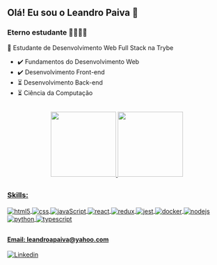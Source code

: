 ## Olá! Eu sou o Leandro Paiva 👋 
### Eterno estudante 🏋🏽‍♂️🚀
 🌱  Estudante de Desenvolvimento Web Full Stack na Trybe
 - ✔️  Fundamentos do Desenvolvimento Web
 - ✔️  Desenvolvimento Front-end
 - :hourglass_flowing_sand: Desenvolvimento Back-end  
 - :hourglass_flowing_sand: Ciência da Computação
 
##

<div align="center">
  <a href="https://github.com/oleandropaiva">
  
  <img height="150em" src="https://github-readme-stats.vercel.app/api?username=oleandropaiva&show_icons=true&theme=react&include_all_commits=true&count_private=true"/>
  
  <img height="150em" src="https://github-readme-stats.vercel.app/api/top-langs/?username=oleandropaiva&layout=compact&langs_count=7&theme=react"/> 
</div>

##
 <h3>Skills:</h3>
 <div style="display: inline_block">
   <img align="center" alt="html5" src="https://img.shields.io/badge/HTML5-E34F26?style=for-the-badge&logo=html5&logoColor=white" />
  <img align="center" alt="css" src="https://img.shields.io/badge/CSS-239120?&style=for-the-badge&logo=css3&logoColor=white" />
  <img align="center" alt="javaScript" src="https://img.shields.io/badge/JavaScript-323330?style=for-the-badge&logo=javascript&logoColor=F7DF1E" />
  <img align="center" alt="react" src="https://img.shields.io/badge/React-20232A?style=for-the-badge&logo=react&logoColor=61DAFB" />
  <img align="center" alt="redux" src="https://img.shields.io/badge/Redux-593D88?style=for-the-badge&logo=redux&logoColor=white" />
  <img align="center" alt="jest" src="https://img.shields.io/badge/Jest-323330?style=for-the-badge&logo=Jest&logoColor=white" />
  <img align="center" alt="docker" src="https://img.shields.io/badge/Docker-2CA5E0?style=for-the-badge&logo=docker&logoColor=white" />
  <img align="center" alt="nodejs" src="https://img.shields.io/badge/Node.js-339933?style=for-the-badge&logo=nodedotjs&logoColor=white" />
  <img align="center" alt="python" src="https://img.shields.io/badge/Python-FFD43B?style=for-the-badge&logo=python&logoColor=blue" />

  <img align="center" alt="typescript" src="https://img.shields.io/badge/TypeScript-007ACC?style=for-the-badge&logo=typescript&logoColor=white" />
    <!--
  -->
  </div>
 
  ##
 
#### Email: leandroapaiva@yahoo.com
[![Linkedin](https://img.shields.io/badge/LinkedIn-0077B5?style=for-the-badge&logo=linkedin&logoColor=white)](https://www.linkedin.com/in/leandroapaiva/)
